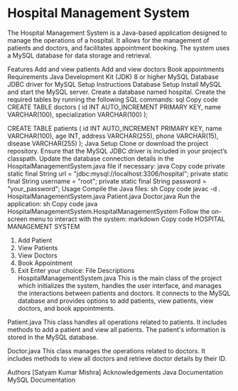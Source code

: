 # Hospital Management System
The Hospital Management System is a Java-based application designed to manage the operations of a hospital. It allows for the management of patients and doctors, and facilitates appointment booking. The system uses a MySQL database for data storage and retrieval.

Features
Add and view patients
Add and view doctors
Book appointments
Requirements
Java Development Kit (JDK) 8 or higher
MySQL Database
JDBC driver for MySQL
Setup Instructions
Database Setup
Install MySQL and start the MySQL server.
Create a database named hospital.
Create the required tables by running the following SQL commands:
sql
Copy code
CREATE TABLE doctors (
    id INT AUTO_INCREMENT PRIMARY KEY,
    name VARCHAR(100),
    specialization VARCHAR(100)
);

CREATE TABLE patients (
    id INT AUTO_INCREMENT PRIMARY KEY,
    name VARCHAR(100),
    age INT,
    address VARCHAR(255),
    phone VARCHAR(15),
    disease VARCHAR(255)
);
Java Setup
Clone or download the project repository.
Ensure that the MySQL JDBC driver is included in your project’s classpath.
Update the database connection details in the HospitalManagementSystem.java file if necessary:
java
Copy code
private static final String url = "jdbc:mysql://localhost:3306/hospital";
private static final String username = "root";
private static final String password = "your_password";
Usage
Compile the Java files:
sh
Copy code
javac -d . HospitalManagementSystem.java Patient.java Doctor.java
Run the application:
sh
Copy code
java HospitalManagementSystem.HospitalManagementSystem
Follow the on-screen menu to interact with the system:
markdown
Copy code
HOSPITAL MANAGEMENT SYSTEM
1. Add Patient
2. View Patients
3. View Doctors
4. Book Appointment
5. Exit
Enter your choice:
File Descriptions
HospitalManagementSystem.java
This is the main class of the project which initializes the system, handles the user interface, and manages the interactions between patients and doctors. It connects to the MySQL database and provides options to add patients, view patients, view doctors, and book appointments.

Patient.java
This class handles all operations related to patients. It includes methods to add a patient and view all patients. The patient's information is stored in the MySQL database.

Doctor.java
This class manages the operations related to doctors. It includes methods to view all doctors and retrieve doctor details by their ID.

Authors
[Satyam Kumar Mishra]
Acknowledgements
Java Documentation
MySQL Documentation
